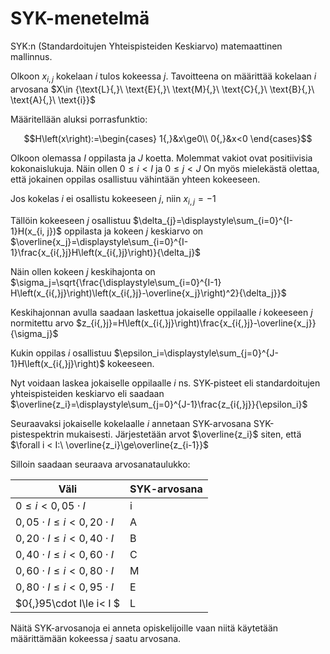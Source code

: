 # SYK-menetelmä
SYK:n (Standardoitujen Yhteispisteiden Keskiarvo) matemaattinen mallinnus.

Olkoon  $x_{i,j}$  kokelaan $i$ tulos kokeessa $j$. Tavoitteena on määrittää kokelaan $i$ arvosana $X\in {\text{L}{,}\ \text{E}{,}\ \text{M}{,}\ \text{C}{,}\ \text{B}{,}\ \text{A}{,}\ \text{i}\}$

Määritellään aluksi porrasfunktio:
```math
H\left(x\right):=\begin{cases}
1{,}&x\ge0\\
0{,}&x<0
\end{cases}
```
Olkoon olemassa $I$ oppilasta ja $J$ koetta. Molemmat vakiot ovat positiivisia kokonaislukuja. Näin ollen $0\le i < I$ ja $0\le j < J$ On myös mielekästä olettaa, että jokainen oppilas osallistuu vähintään yhteen kokeeseen.

Jos kokelas $i$ ei osallistu kokeeseen $j$, niin $x_{i, j}=-1$

Tällöin kokeeseen $j$ osallistuu $\delta_{j}=\displaystyle\sum_{i=0}^{I-1}H(x_{i, j})$ oppilasta ja kokeen $j$ keskiarvo on $\overline{x_j}=\displaystyle\sum_{i=0}^{I-1}\frac{x_{i{,}j}H\left(x_{i{,}j}\right)}{\delta_j}$

Näin ollen kokeen $j$ keskihajonta on $\sigma_j=\sqrt{\frac{\displaystyle\sum_{i=0}^{I-1} H\left(x_{i{,}j}\right)\left(x_{i{,}j}-\overline{x_j}\right)^2}{\delta_j}}$

Keskihajonnan avulla saadaan laskettua jokaiselle oppilaalle $i$ kokeeseen $j$ normitettu arvo $z_{i{,}j}=H\left(x_{i{,}j}\right)\frac{x_{i{,}j}-\overline{x_j}}{\sigma_j}$

Kukin oppilas $i$ osallistuu $\epsilon_i=\displaystyle\sum_{j=0}^{J-1}H\left(x_{i{,}j}\right)$ kokeeseen.

Nyt voidaan laskea jokaiselle oppilaalle $i$ ns. SYK-pisteet eli standardoitujen yhteispisteiden keskiarvo eli saadaan $\overline{z_i}=\displaystyle\sum_{j=0}^{J-1}\frac{z_{i{,}j}}{\epsilon_i}$

Seuraavaksi jokaiselle kokelaalle $i$ annetaan SYK-arvosana SYK-pistespektrin mukaisesti. Järjestetään arvot $\overline{z_i}$ siten, että $\forall i < I:\ \overline{z_i}\ge\overline{z_{i-1}}$

Silloin saadaan seuraava arvosanataulukko:

|Väli|SYK-arvosana|
|----|--------|
|$0\le i<0{,}05\cdot I$|i|
|$0{,}05\cdot I\le i<0{,}20\cdot I$|A|
|$0{,}20\cdot I\le i<0{,}40\cdot I$|B|
|$0{,}40\cdot I\le i<0{,}60\cdot I$|C|
|$0{,}60\cdot I\le i<0{,}80\cdot I$|M|
|$0{,}80\cdot I\le i<0{,}95\cdot I$|E|
|$0{,}95\cdot I\le i< I $|L|

Näitä SYK-arvosanoja ei anneta opiskelijoille vaan niitä käytetään määrittämään kokeessa $j$ saatu arvosana.
